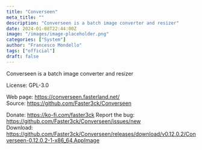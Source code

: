 ```yaml
---
title: "Converseen"
meta_title: ""
description: "Converseen is a batch image converter and resizer"
date: 2024-01-08T22:44:00Z
image: "/images/image-placeholder.png"
categories: ["System"]
author: "Francesco Mondello"
tags: ["official"]
draft: false
---
```


Converseen is a batch image converter and resizer

License: GPL-3.0

Web page: https://converseen.fasterland.net/  
Source: https://github.com/Faster3ck/Converseen

Donate: https://ko-fi.com/faster3ck
Report the bug: https://github.com/Faster3ck/Converseen/issues/new  
Download: https://github.com/Faster3ck/Converseen/releases/download/v0.12.0.2/Converseen-0.12.0.2-1-x86_64.AppImage
